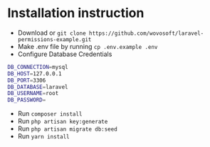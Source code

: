 # Installation instruction

- Download or `git clone https://github.com/wovosoft/laravel-permissions-example.git`
- Make .env file by running `cp .env.example .env`
- Configure Database Credentials

```bash
DB_CONNECTION=mysql
DB_HOST=127.0.0.1
DB_PORT=3306
DB_DATABASE=laravel
DB_USERNAME=root
DB_PASSWORD=
```

- Run `composer install`
- Run `php artisan key:generate`
- Run `php artisan migrate db:seed`
- Run `yarn install`
